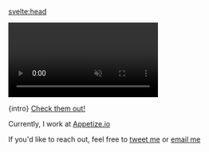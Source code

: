 <script>
  import { differenceInYears } from 'date-fns'
  
  const age = differenceInYears(new Date(), new Date('1994-11-01'))

  const intro = `I'm Matt Jennings, a ${age} year-old Software Engineer. Some of my work includes a hockey news app, a Megaman X fan game, and various open source libraries for web apps.`
</script>

<svelte:head>

  <title>Matt Jennings | Software Developer</title>
  <meta name="description" content={intro}>
</svelte:head>

<div class="overflow-hidden mx-1">
  <video 
    class="rounded-md !my-0 mx-auto w-[360px] h-[202px]" 
    autoplay 
    muted 
    loop
    playsinline
    title="hello!" 
    src="/hello.mp4" 
  />
</div>

{intro} [Check them out!](/projects)

Currently, I work at [Appetize.io](https://appetize.io)

If you'd like to reach out, feel free to [tweet me](https://twitter.com/mattjennings44) or [email me](mailto:matt@mattjennings.io)
